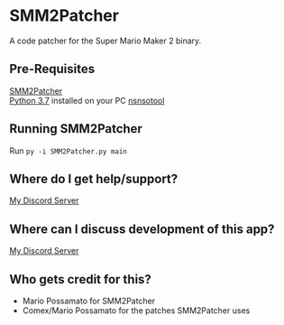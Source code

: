 # SMM2Patcher
A code patcher for the Super Mario Maker 2 binary.

## Pre-Requisites
[SMM2Patcher](https://github.com/MarioPossamato/smm2patcher/archive/master.zip)  
[Python 3.7](https://www.python.org/downloads/release/python-370/) installed on your PC
[nsnsotool](https://github.com/0CBH0/nsnsotool/releases)

## Running SMM2Patcher
Run ```py -i SMM2Patcher.py main```

## Where do I get help/support?
[My Discord Server](https://discord.gg/8wx8uQF)

## Where can I discuss development of this app?
[My Discord Server](https://discord.gg/8wx8uQF)

## Who gets credit for this?
* Mario Possamato for SMM2Patcher
* Comex/Mario Possamato for the patches SMM2Patcher uses
